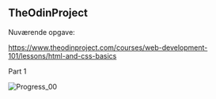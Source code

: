 ## TheOdinProject
Nuværende opgave:

https://www.theodinproject.com/courses/web-development-101/lessons/html-and-css-basics

Part 1

![Progress_00](https://user-images.githubusercontent.com/64897055/87796085-31174d80-c849-11ea-9cbe-40a2e8801fac.png)
